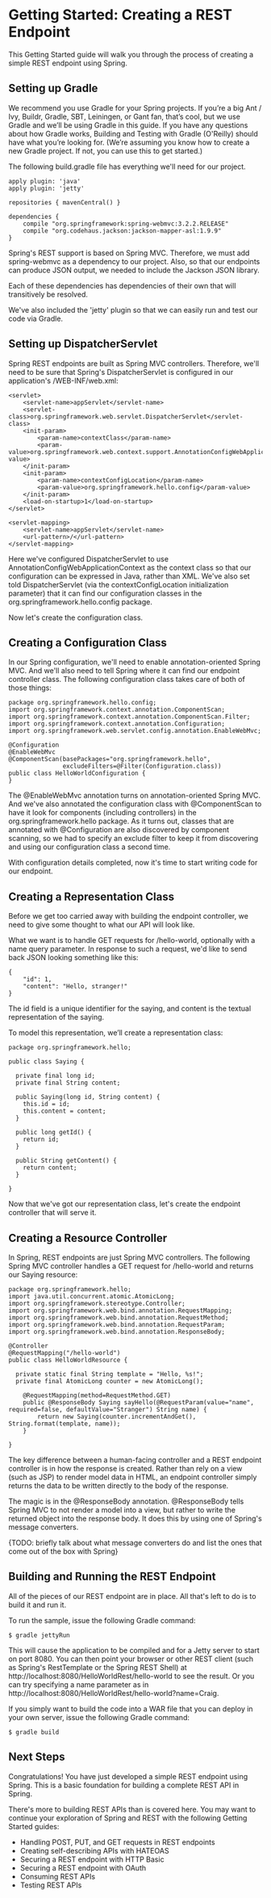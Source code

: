 Getting Started: Creating a REST Endpoint
=========================================

This Getting Started guide will walk you through the process of creating a simple REST endpoint using Spring.

Setting up Gradle
-----------------
We recommend you use Gradle for your Spring projects. If you’re a big Ant / Ivy, Buildr, Gradle, SBT, Leiningen, or Gant fan, that’s cool, but we use Gradle and we’ll be using Gradle in this guide. If you have any questions about how Gradle works, Building and Testing with Gradle (O'Reilly) should have what you’re looking for. (We’re assuming you know how to create a new Gradle project. If not, you can use this to get started.)

The following build.gradle file has everything we'll need for our project.

	apply plugin: 'java'
	apply plugin: 'jetty'
	
	repositories { mavenCentral() }
	
	dependencies {
		compile "org.springframework:spring-webmvc:3.2.2.RELEASE"
		compile "org.codehaus.jackson:jackson-mapper-asl:1.9.9"
	}

Spring's REST support is based on Spring MVC. Therefore, we must add spring-webmvc as a dependency to our project. Also, so that our endpoints can produce JSON output, we needed to include the Jackson JSON library.

Each of these dependencies has dependencies of their own that will transitively be resolved.

We've also included the 'jetty' plugin so that we can easily run and test our code via Gradle.


Setting up DispatcherServlet
----------------------------
Spring REST endpoints are built as Spring MVC controllers. Therefore, we'll need to be sure that Spring's DispatcherServlet is configured in our application's /WEB-INF/web.xml:

	<servlet>
		<servlet-name>appServlet</servlet-name>
		<servlet-class>org.springframework.web.servlet.DispatcherServlet</servlet-class>
		<init-param>
			<param-name>contextClass</param-name>
			<param-value>org.springframework.web.context.support.AnnotationConfigWebApplicationContext</param-value>
		</init-param>
		<init-param>
			<param-name>contextConfigLocation</param-name>
			<param-value>org.springframework.hello.config</param-value>
		</init-param>
		<load-on-startup>1</load-on-startup>
	</servlet>
		
	<servlet-mapping>
		<servlet-name>appServlet</servlet-name>
		<url-pattern>/</url-pattern>
	</servlet-mapping>

Here we've configured DispatcherServlet to use AnnotationConfigWebApplicationContext as the context class so that our configuration can be expressed in Java, rather than XML. We've also set told DispatcherServlet (via the contextConfigLocation initialization parameter) that it can find our configuration classes in the org.springframework.hello.config package.

Now let's create the configuration class.


Creating a Configuration Class
------------------------------
In our Spring configuration, we'll need to enable annotation-oriented Spring MVC. And we'll also need to tell Spring where it can find our endpoint controller class. The following configuration class takes care of both of those things:

	package org.springframework.hello.config;
	import org.springframework.context.annotation.ComponentScan;
	import org.springframework.context.annotation.ComponentScan.Filter;
	import org.springframework.context.annotation.Configuration;
	import org.springframework.web.servlet.config.annotation.EnableWebMvc;
	
	@Configuration
	@EnableWebMvc
	@ComponentScan(basePackages="org.springframework.hello", 
	               excludeFilters=@Filter(Configuration.class))
	public class HelloWorldConfiguration {
	}
	
The @EnableWebMvc annotation turns on annotation-oriented Spring MVC. And we've also annotated the configuration class with @ComponentScan to have it look for components (including controllers) in the org.springframework.hello package. As it turns out, classes that are annotated with @Configuration are also discovered by component scanning, so we had to specify an exclude filter to keep it from discovering and using our configuration class a second time.

With configuration details completed, now it's time to start writing code for our endpoint.

Creating a Representation Class
-------------------------------
Before we get too carried away with building the endpoint controller, we need to give some thought to what our API will look like. 

What we want is to handle GET requests for /hello-world, optionally with a name query parameter. In response to such a request, we'd like to send back JSON looking something like this:

	{
		"id": 1,
		"content": "Hello, stranger!"
	}
	
The id field is a unique identifier for the saying, and content is the textual representation of the saying.

To model this representation, we’ll create a representation class:

	package org.springframework.hello;
	
	public class Saying {
	
	  private final long id;
	  private final String content;
	
	  public Saying(long id, String content) {
	    this.id = id;
	    this.content = content;
	  }
	
	  public long getId() {
	    return id;
	  }
	
	  public String getContent() {
	    return content;
	  }
	
	}

Now that we've got our representation class, let's create the endpoint controller that will serve it.

Creating a Resource Controller
------------------------------
In Spring, REST endpoints are just Spring MVC controllers. The following Spring MVC controller handles a GET request for /hello-world and returns our Saying resource:

	package org.springframework.hello;
	import java.util.concurrent.atomic.AtomicLong;
	import org.springframework.stereotype.Controller;
	import org.springframework.web.bind.annotation.RequestMapping;
	import org.springframework.web.bind.annotation.RequestMethod;
	import org.springframework.web.bind.annotation.RequestParam;
	import org.springframework.web.bind.annotation.ResponseBody;

	@Controller
	@RequestMapping("/hello-world")
	public class HelloWorldResource {
	  
	  private static final String template = "Hello, %s!";
	  private final AtomicLong counter = new AtomicLong();
	
		@RequestMapping(method=RequestMethod.GET)
		public @ResponseBody Saying sayHello(@RequestParam(value="name", required=false, defaultValue="Stranger") String name) {
			return new Saying(counter.incrementAndGet(), String.format(template, name));
		}
		
	}

The key difference between a human-facing controller and a REST endpoint controller is in how the response is created. Rather than rely on a view (such as JSP) to render model data in HTML, an endpoint controller simply returns the data to be written directly to the body of the response. 

The magic is in the @ResponseBody annotation. @ResponseBody tells Spring MVC to not render a model into a view, but rather to write the returned object into the response body. It does this by using one of Spring's message converters.

{TODO: briefly talk about what message converters do and list the ones that come out of the box with Spring}


Building and Running the REST Endpoint
--------------------------------------
All of the pieces of our REST endpoint are in place. All that's left to do is to build it and run it.

To run the sample, issue the following Gradle command:

	$ gradle jettyRun
	
This will cause the application to be compiled and for a Jetty server to start on port 8080. You can then point your browser or other REST client (such as Spring's RestTemplate or the Spring REST Shell) at http://localhost:8080/HelloWorldRest/hello-world to see the result. Or you can try specifying a name parameter as in http://localhost:8080/HelloWorldRest/hello-world?name=Craig.

If you simply want to build the code into a WAR file that you can deploy in your own server, issue the following Gradle command:

	$ gradle build


Next Steps
----------
Congratulations! You have just developed a simple REST endpoint using Spring. This is a basic foundation for building a complete REST API in Spring. 

There's more to building REST APIs than is covered here. You may want to continue your exploration of Spring and REST with the following Getting Started guides:

* Handling POST, PUT, and GET requests in REST endpoints
* Creating self-describing APIs with HATEOAS
* Securing a REST endpoint with HTTP Basic
* Securing a REST endpoint with OAuth
* Consuming REST APIs
* Testing REST APIs


